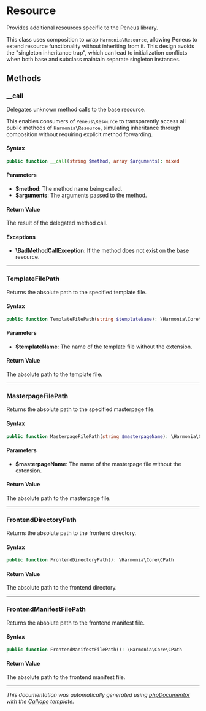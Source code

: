 # Resource

Provides additional resources specific to the Peneus library.

This class uses composition to wrap `Harmonia\Resource`, allowing Peneus to
extend resource functionality without inheriting from it. This design avoids
the "singleton inheritance trap", which can lead to initialization conflicts
when both base and subclass maintain separate singleton instances.

## Methods

### __call

Delegates unknown method calls to the base resource.

This enables consumers of `Peneus\Resource` to transparently access all
public methods of `Harmonia\Resource`, simulating inheritance through
composition without requiring explicit method forwarding.

#### Syntax

```php
public function __call(string $method, array $arguments): mixed
```

#### Parameters

- **$method**: The method name being called.
- **$arguments**: The arguments passed to the method.

#### Return Value

The result of the delegated method call.

#### Exceptions

- **\BadMethodCallException**: If the method does not exist on the base resource.

---

### TemplateFilePath

Returns the absolute path to the specified template file.

#### Syntax

```php
public function TemplateFilePath(string $templateName): \Harmonia\Core\CPath
```

#### Parameters

- **$templateName**: The name of the template file without the extension.

#### Return Value

The absolute path to the template file.

---

### MasterpageFilePath

Returns the absolute path to the specified masterpage file.

#### Syntax

```php
public function MasterpageFilePath(string $masterpageName): \Harmonia\Core\CPath
```

#### Parameters

- **$masterpageName**: The name of the masterpage file without the extension.

#### Return Value

The absolute path to the masterpage file.

---

### FrontendDirectoryPath

Returns the absolute path to the frontend directory.

#### Syntax

```php
public function FrontendDirectoryPath(): \Harmonia\Core\CPath
```

#### Return Value

The absolute path to the frontend directory.

---

### FrontendManifestFilePath

Returns the absolute path to the frontend manifest file.

#### Syntax

```php
public function FrontendManifestFilePath(): \Harmonia\Core\CPath
```

#### Return Value

The absolute path to the frontend manifest file.

---

*This documentation was automatically generated using [phpDocumentor](http://www.phpdoc.org/) with the [Calliope](https://github.com/DaphneWebFramework/Calliope) template.*
